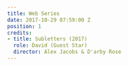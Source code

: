 ```yaml
---
title: Web Series
date: 2017-10-29 07:59:00 Z
position: 1
credits:
- title: Subletters (2017)
  role: David (Guest Star)
  director: Alex Jacobs & D'arby Rose
---
```


